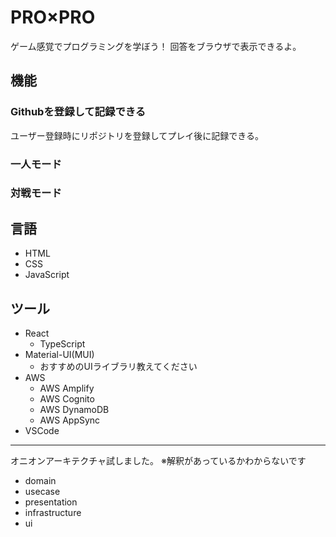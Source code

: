 # PRO×PRO
ゲーム感覚でプログラミングを学ぼう！
回答をブラウザで表示できるよ。
## 機能
### Githubを登録して記録できる
ユーザー登録時にリポジトリを登録してプレイ後に記録できる。
### 一人モード
### 対戦モード
## 言語
- HTML
- CSS
- JavaScript

## ツール
- React
    - TypeScript
- Material-UI(MUI)
    - おすすめのUIライブラリ教えてください
- AWS
    - AWS Amplify
    - AWS Cognito
    - AWS DynamoDB
    - AWS AppSync
- VSCode
---
オニオンアーキテクチャ試しました。
※解釈があっているかわからないです
- domain
- usecase
- presentation
- infrastructure
- ui
